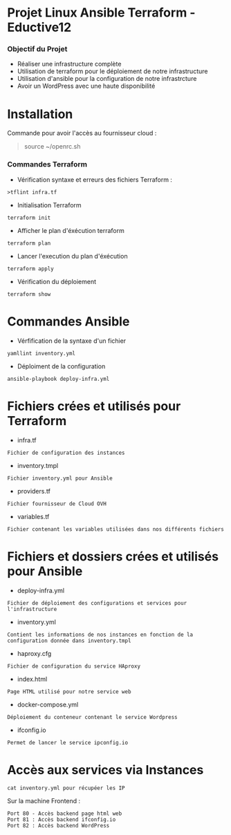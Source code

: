 # Projet Linux Ansible Terraform - Eductive12

### Objectif du Projet

- Réaliser une infrastructure complète 
- Utilisation de terraform pour le déploiement de notre infrastructure
- Utilisation d'ansible pour la configuration de notre infrastrcture
- Avoir un WordPress avec une haute disponibilité 

# Installation

Commande pour avoir l'accès au fournisseur cloud  :

> source ~/openrc.sh

### Commandes Terraform

- Vérification syntaxe et erreurs des fichiers Terraform :
```
>tflint infra.tf
```

- Initialisation Terraform
```
terraform init
```

- Afficher le plan d'éxécution terraform
```
terraform plan
```

- Lancer l'execution du plan d'éxécution
```
terraform apply
```

- Vérification du déploiement 
```
terraform show
```

# Commandes Ansible

- Vérfification de la syntaxe d'un fichier
```
yamllint inventory.yml
```

- Déploiment de la configuration
```
ansible-playbook deploy-infra.yml 
```

# Fichiers crées et utilisés pour Terraform

- infra.tf
```
Fichier de configuration des instances
```

- inventory.tmpl 
```
Fichier inventory.yml pour Ansible
```

- providers.tf 
```
Fichier fournisseur de Cloud OVH
```

- variables.tf 
```
Fichier contenant les variables utilisées dans nos différents fichiers
```

# Fichiers et dossiers crées et utilisés pour Ansible

- deploy-infra.yml
```
Fichier de déploiement des configurations et services pour l'infrastructure
```

- inventory.yml
```
Contient les informations de nos instances en fonction de la configuration donnée dans inventory.tmpl
```

- haproxy.cfg
```
Fichier de configuration du service HAproxy
```

- index.html
```
Page HTML utilisé pour notre service web
```

- docker-compose.yml
```
Déploiement du conteneur contenant le service Wordpress
```

- ifconfig.io
```
Permet de lancer le service ipconfig.io
```

# Accès aux services via Instances
```
cat inventory.yml pour récupéer les IP
```

Sur la machine Frontend :
```
Port 80 - Accès backend page html web
Port 81 : Accès backend ifconfig.io
Port 82 : Accès backend WordPress
```